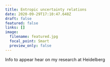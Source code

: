 ```yaml
---
title: Entropic uncertainty relations
date: 2020-09-29T17:10:47.648Z
draft: false
featured: false
links: []
image:
  filename: featured.jpg
  focal_point: Smart
  preview_only: false
---
```

Info to appear hear on my research at Heidelberg
